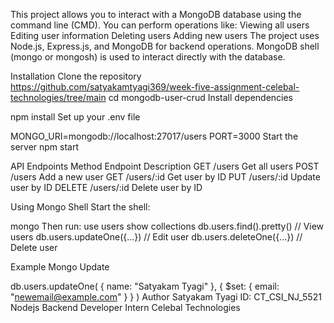 This project allows you to interact with a MongoDB database using the command line (CMD). You can perform operations like:
Viewing all users
Editing user information
Deleting users
Adding new users
The project uses Node.js, Express.js, and MongoDB for backend operations. MongoDB shell (mongo or mongosh) is used to interact directly with the database.

Installation
Clone the repository
https://github.com/satyakamtyagi369/week-five-assignment-celebal-technologies/tree/main
cd mongodb-user-crud
Install dependencies

npm install
Set up your .env file

MONGO_URI=mongodb://localhost:27017/users
PORT=3000
Start the server
npm start

API Endpoints
Method	Endpoint	Description
GET	/users	Get all users
POST	/users	Add a new user
GET	/users/:id	Get user by ID
PUT	/users/:id	Update user by ID
DELETE	/users/:id	Delete user by ID

Using Mongo Shell
Start the shell:

mongo
Then run:
use users
show collections
db.users.find().pretty()         // View users
db.users.updateOne({...})        // Edit user
db.users.deleteOne({...})        // Delete user

Example Mongo Update

db.users.updateOne(
  { name: "Satyakam Tyagi" },
  { $set: { email: "newemail@example.com" } }
)
Author
Satyakam Tyagi
ID: CT_CSI_NJ_5521
Nodejs Backend Developer Intern
Celebal Technologies
